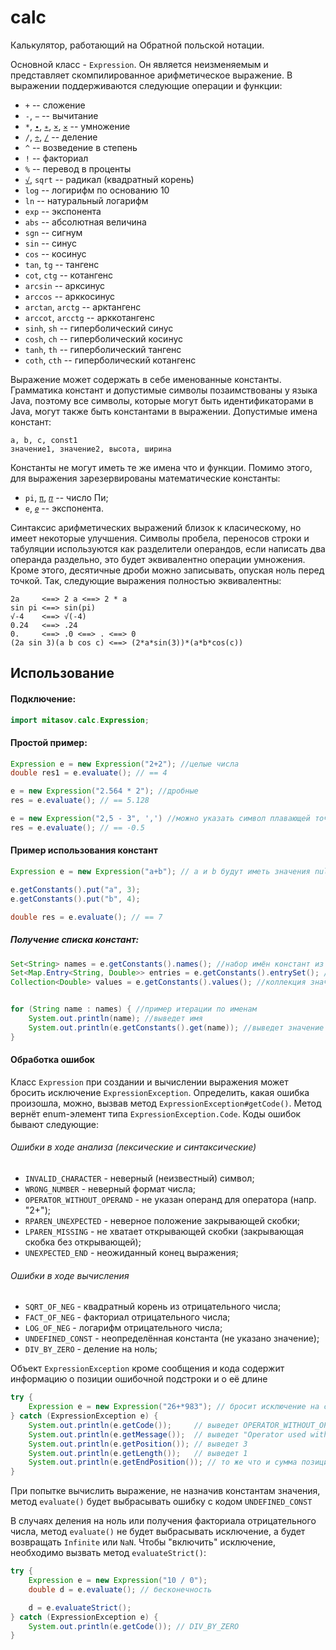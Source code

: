# calc
Калькулятор, работающий на Обратной польской нотации.

Основной класс - `Expression`.
Он является неизменяемым и представляет скомпилированное арифметическое выражение.
В выражении поддерживаются следующие операции и функции:
* `+` -- сложение
* `-`, `−` -- вычитание
* `*`, [`∙`](https://unicode-table.com/2219), [`∗`](https://unicode-table.com/2217), [`×`](https://unicode-table.com/00D7), [`✕`](https://unicode-table.com/2715) -- умножение
* `/`, [`÷`](https://unicode-table.com/00F7), [`∕`](https://unicode-table.com/2215) -- деление
* `^` -- возведение в степень
* `!` -- факториал
* `%` -- перевод в проценты
* [`√`](https://unicode-table.com/221A), `sqrt` -- радикал (квадратный корень)
* `log` -- логирифм по основанию 10
* `ln` -- натуральный логарифм
* `exp` -- экспонента
* `abs` -- абсолютная величина
* `sgn` -- сигнум
* `sin` -- синус
* `cos` -- косинус
* `tan`, `tg` -- тангенс
* `cot`, `ctg` -- котангенс
* `arcsin` -- арксинус
* `arccos` -- арккосинус
* `arctan`, `arctg` -- арктангенс
* `arccot`, `arcctg` -- арккотангенс
* `sinh`, `sh` -- гиперболический синус
* `cosh`, `ch` -- гиперболический косинус
* `tanh`, `th` -- гиперболический тангенс
* `coth`, `cth` -- гиперболический котангенс

Выражение может содержать в себе именованные константы. Грамматика констант и допустимые символы позаимствованы у языка Java, поэтому все символы, которые могут быть идентификаторами в Java, могут также быть константами в выражении.
Допустимые имена констант:
```
a, b, c, const1
значение1, значение2, высота, ширина
```

Константы не могут иметь те же имена что и функции.
Помимо этого, для выражения зарезервированы математические константы:
* `pi`, [`π`](https://unicode-table.com/03C0), [`𝜋`](https://unicode-table.com/1D70B) -- число Пи;
* `e`, [`𝑒`](https://unicode-table.com/1D452) -- экспонента.

Синтаксис арифметических выражений близок к класическому, но имеет некоторые улучшения.
Символы пробела, переносов строки и табуляции используются как разделители операндов, если
написать два операнда раздельно, это будет эквивалентно операции умножения.
Кроме этого, десятичные дроби можно записывать, опуская ноль перед точкой.
Так, следующие выражения полностью эквивалентны:

```
2a     <==> 2 a <==> 2 * a
sin pi <==> sin(pi)
√-4    <==> √(-4)
0.24   <==> .24
0.     <==> .0 <==> . <==> 0
(2a sin 3)(a b cos c) <==> (2*a*sin(3))*(a*b*cos(c))
```

## Использование
#### Подключение:
```java
import mitasov.calc.Expression;
```
#### Простой пример:

```java
Expression e = new Expression("2+2"); //целые числа
double res1 = e.evaluate(); // == 4

e = new Expression("2.564 * 2"); //дробные
res = e.evaluate(); // == 5.128

e = new Expression("2,5 - 3", ',') //можно указать символ плавающей точки
res = e.evaluate(); // == -0.5
```

#### Пример использования констант

```java
Expression e = new Expression("a+b"); // a и b будут иметь значения null

e.getConstants().put("a", 3);
e.getConstants().put("b", 4);

double res = e.evaluate(); // == 7
```

##### Получение списка констант:

```java
Set<String> names = e.getConstants().names(); //набор имён констант из выражения
Set<Map.Entry<String, Double>> entries = e.getConstants().entrySet(); //набор пар имя=значение
Collection<Double> values = e.getConstants().values(); //коллекция значений


for (String name : names) { //пример итерации по именам
    System.out.println(name); //выведет имя
    System.out.println(e.getConstants().get(name)); //выведет значение
}
```

#### Обработка ошибок

Класс `Expression` при создании и вычислении выражения может
бросить исключение `ExpressionException`. Определить, какая ошибка
произошла, можно, вызвав метод `ExpressionException#getCode()`. Метод
вернёт enum-элемент типа `ExpressionException.Code`. Коды ошибок бывают
следующие:

###### Ошибки в ходе анализа (лексические и синтаксические)
* `INVALID_CHARACTER` - неверный (неизвестный) символ;
* `WRONG_NUMBER` - неверный формат числа;
* `OPERATOR_WITHOUT_OPERAND` - не указан операнд для оператора (напр. "2+");
* `RPAREN_UNEXPECTED` - неверное положение закрывающей скобки;
* `LPAREN_MISSING` - не хватает открывающей скобки (закрывающая скобка без открывающей);
* `UNEXPECTED_END` - неожиданный конец выражения;

###### Ошибки в ходе вычисления
* `SQRT_OF_NEG` - квадратный корень из отрицательного числа;
* `FACT_OF_NEG` - факториал отрицательного числа;
* `LOG_OF_NEG` - логарифм отрицательного числа;
* `UNDEFINED_CONST` - неопределённая константа (не указано значение);
* `DIV_BY_ZERO` - деление на ноль;

Объект `ExpressionException` кроме сообщения и кода содержит информацию
о позиции ошибочной подстроки и о её длине

```java
try {
    Expression e = new Expression("26+*983"); // бросит исключение на символе '*'
} catch (ExpressionException e) {
    System.out.println(e.getCode());     // выведет OPERATOR_WITHOUT_OPERAND
    System.out.println(e.getMessage());  // выведет "Operator used without operand"
    System.out.println(e.getPosition()); // выведет 3
    System.out.println(e.getLength());   // выведет 1
    System.out.println(e.getEndPosition()); // то же что и сумма позиции и длины
}
```

При попытке вычислить выражение, не назначив константам значения, метод
`evaluate()` будет выбрасывать ошибку с кодом `UNDEFINED_CONST`

В случаях деления на ноль или получения факториала отрицательного числа, метод
`evaluate()` не будет выбрасывать исключение, а будет возвращать `Infinite`
или `NaN`. Чтобы "включить" исключение, необходимо вызвать метод `evaluateStrict()`:

```java
try {
    Expression e = new Expression("10 / 0");
    double d = e.evaluate(); // бесконечность

    d = e.evaluateStrict();
} catch (ExpressionException e) {
    System.out.println(e.getCode()); // DIV_BY_ZERO
}
```